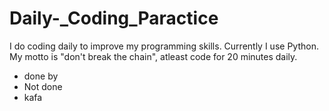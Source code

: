 # Daily-_Coding_Paractice
I do coding daily to improve my programming skills. Currently I use Python. My motto is "don't break the chain", atleast code for 20 minutes daily. <br>
- done by
- Not done
- kafa

